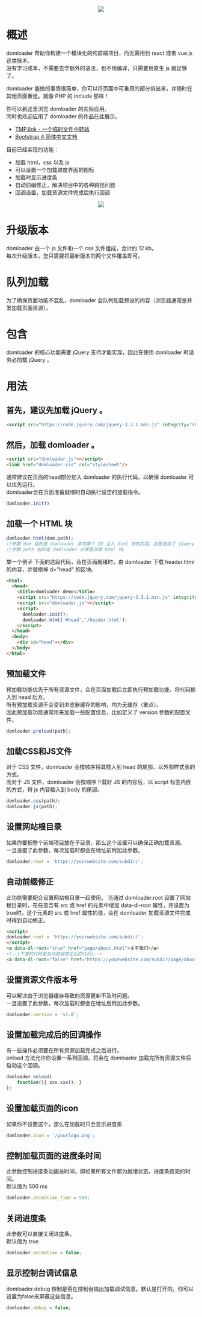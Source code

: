 <p align="center">
<img src="https://github.com/tmplink/domloader/blob/master/images/struct.png?raw=true"/>
</p>

# 概述
domloader 帮助你构建一个模块化的纯前端项目，而无需用到 react 或者 vue.js 这类技术。  
没有学习成本，不需要去学额外的语法，也不用编译，只需要用原生 js 就足够了。  

domloader 能做的事情很简单，你可以将页面中可重用的部分拆出来，并随时在其他页面重组。就像 PHP 的 include 那样！

你可以到这里浏览 domloader 的实际应用。  
同时也欢迎应用了 domloader 的作品在此展示。  

* [TMP.link - 一个临时文件中转站](http://tmp.link)   
* [Bootstrap 4 简体中文文档](http://bs4.vx.link) 

目前已经实现的功能：
* 加载 html，css 以及 js
* 可以设置一个加载进度界面的图标
* 加载时显示进度条
* 自动前缀修正，解决项目中的各种路径问题
* 回调设置，加载资源文件完成后执行回调

<p align="center">
<img src="https://github.com/tmplink/domloader/blob/master/images/demo.png?raw=true"/>
</p>

# 升级版本
domloader 由一个 js 文件和一个 css 文件组成，合计约 12 kb。  
每次升级版本，您只需要将最新版本的两个文件覆盖即可。

# 队列加载
为了确保页面功能不混乱，domloader 会队列加载预设的内容（浏览器通常是并发加载页面资源）。   

# 包含
domloader 的核心功能需要 jQuery 支持才能实现，因此在使用 domloader 时请务必加载 jQuery 。

# 用法
## 首先，建议先加载 jQuery 。

```html
<script src="https://code.jquery.com/jquery-3.3.1.min.js" integrity="sha256-FgpCb/KJQlLNfOu91ta32o/NMZxltwRo8QtmkMRdAu8=" crossorigin="anonymous"></script>
````

## 然后，加载 domloader 。

```html
<script src="domloader.js"></script>
<link href="domloader.css" rel="stylesheet"/>
````

通常建议在页面的head部分加入 domloader 的执行代码，以确保 domloader 可以优先运行。  
domloader会在页面准备就绪时自动执行设定的加载指令。

```javascript
domloader.init()
```

## 加载一个 HTML 块
```javascript
domloader.html(dom,path);
//参数 dom 指的是 domloader 该向哪个 ID 注入 html 块的内容。这是使用了 jQuery 的选择器。
//参数 path 指的是 domloader 从哪里获取 html 块。
```
举一个例子
下面的这段代码，会在页面就绪时，由 domloader 下载 header.html 的内容，并替换掉 d="head" 的区块。
```html
<html>
  <head>
    <title>domloader demo</title>
    <script src="https://code.jquery.com/jquery-3.3.1.min.js" integrity="sha256-FgpCb/KJQlLNfOu91ta32o/NMZxltwRo8QtmkMRdAu8=" crossorigin="anonymous"></script>
    <script src="domloader.js"></script>
    <script>
      domloader.init();
      domloader.html('#head','/header.html');
    </script>
  </head>
  <body>
    <div id="head"></div>
  </body>
</html>
```

## 预加载文件
预加载功能优先于所有资源文件，会在页面加载后立即执行预加载功能，将代码插入到 head 后方。  
所有预加载资源不会受到浏览器缓存的影响，均为无缓存（重点）。  
因此预加载功能通常用来加载一些配置信息，比如定义了 version 参数的配置文件。
```javascript
domloader.preload(path);
```

## 加载CSS和JS文件  
对于 CSS 文件，domloader 会按顺序将其插入到 head 的尾部，以外部样式表的方式。  
而对于 JS 文件，domloader 会按顺序下载好 JS 的内容后，以 script 标签内嵌的方式，将 js 内容插入到 body 的尾部。   
```javascript
domloader.css(path);
domloader.js(path);
```

## 设置网站根目录  
如果你要把整个前端项目放在子目录，那么这个设置可以确保正确加载资源。    
一旦设置了此参数，每次加载时都会在地址前附加此参数。   
```javascript
domloader.root = 'https://yourwebsite.com/subdir/';
```

## 自动前缀修正  
此功能需要配合设置网站根目录一起使用。
当通过 domloader.root 设置了网站根目录时，在任意含有 src 或 href 的元素中增加 data-dl-root 属性，并设置为 true时，这个元素的 src 或 href 属性的值，会在 domloader 加载资源文件完成时得到自动修正。
```html
<script>
domloader.root = 'https://yourwebsite.com/subdir/';
</script>
<a data-dl-root="true" href="page/about.html">关于我们</a>
<!--[下面的代码是自动前缀修正后的代码]-->
<a data-dl-root="false" href="https://yourwebsite.com/subdir/page/about.html">关于我们</a>
```

## 设置资源文件版本号  
可以解决由于浏览器缓存导致的资源更新不及时问题。    
一旦设置了此参数，每次加载时都会在地址后附加此参数。   
```javascript
domloader.version = 'v1.0';
```

## 设置加载完成后的回调操作  
有一些操作必须要在所有资源加载完成之后进行。    
onload 方法允许你设置一系列回调，将会在 domloader 加载完所有资源文件后启动这个回调。   
```javascript
domloader.onload(
    function(){ xxx.xxx(); }
); 
```

## 设置加载页面的icon    
如果你不设置这个，那么在加载时只会显示进度条   
```javascript
domloader.icon = '/yourlogo.png';
```

## 控制加载页面的进度条时间    
此参数控制进度条动画总时间，即如果所有文件都为就绪状态，进度条跑完的时间。   
默认值为 500 ms   
```javascript
domloader.animation_time = 500;
```

## 关闭进度条    
此参数可以直接关闭进度条。   
默认值为 true   
```javascript
domloader.animation = false;
```

## 显示控制台调试信息  
domloader.debug 控制是否在控制台输出加载调试信息。默认是打开的，你可以设置为false来屏蔽这些信息。  
```javascript
domloader.debug = false;
```
